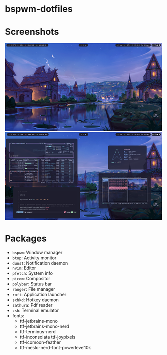 # bspwm-dotfiles
# Screenshots
![lol](https://github.com/ImSb91/bspwm-dotfiles/blob/main/preview1.png?raw=true "Preview1")
![lol](https://github.com/ImSb91/bspwm-dotfiles/blob/main/preview2.png?raw=true "Preview2")

# Packages 

* `bspwm`: Window manager
* `btop`: Activity monitor
* `dunst`: Notification daemon
* `nvim`: Editor
* `pfetch`: System info
* `picom`: Compositor
* `polybar`: Status bar
* `ranger`: File manager
* `rofi`: Application launcher
* `sxhkd`: Hotkey daemon
* `zathura`: Pdf reader
* `zsh`: Terminal emulator
* fonts:
   - ttf-jetbrains-mono
   - ttf-jetbrains-mono-nerd
   - ttf-terminus-nerd
   - ttf-inconsolata ttf-joypixels
   - ttf-icomoon-feather
   - ttf-meslo-nerd-font-powerlevel10k
     
